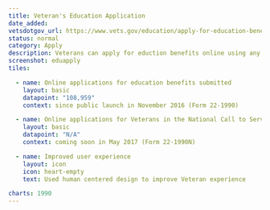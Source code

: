 ```yaml
---
title: Veteran's Education Application
date_added:
vetsdotgov_url: https://www.vets.gov/education/apply-for-education-benefits/
status: normal
category: Apply
description: Veterans can apply for eduction benefits online using any mobile device
screenshot: eduapply
tiles:

  - name: Online applications for education benefits submitted
    layout: basic
    datapoint: "108,959"
    context: since public launch in November 2016 (Form 22-1990)

  - name: Online applications for Veterans in the National Call to Service programs
    layout: basic
    datapoint: "N/A"
    context: coming soon in May 2017 (Form 22-1990N)

  - name: Improved user experience
    layout: icon
    icon: heart-empty
    text: Used human centered design to improve Veteran experience

charts: 1990
---
```

